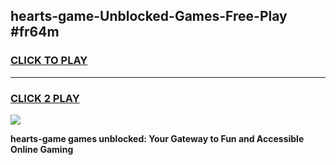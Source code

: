 
## hearts-game-Unblocked-Games-Free-Play #fr64m
<h3>
<a href="https://us.freeplayer.one?title=hearts-game&ref=9M">CLICK TO PLAY</a></h3>
<hr>

<h3>
<a href="https://us.freeplayer.one?title=hearts-game&ref=9M">CLICK 2 PLAY</a>
  
</h3>

<a href="https://us.freeplayer.one?title=hearts-game&ref=9M"><img src="https://clearcache.store/games.png"></a>


**hearts-game games unblocked: Your Gateway to Fun and Accessible Online Gaming**
